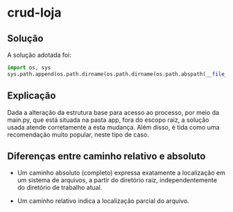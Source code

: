 # crud-loja

## Solução

A solução adotada foi:
```Python
import os, sys
sys.path.append(os.path.dirname(os.path.dirname(os.path.abspath(__file__))))
```

## Explicação

Dada a alteração da estrutura base para acesso ao processo, por meio da main.py, que está situada na pasta app, fora do escopo raiz, a solução usada atende corretamente a esta mudança. Além disso, é tida como uma recomendação muito popular, neste tipo de caso.

## Diferenças entre caminho relativo e absoluto

- Um caminho absoluto (completo) expressa exatamente a localização em um sistema de arquivos, a partir do diretório raiz, independentemente do diretório de trabalho atual.

- Um caminho relativo indica a localização parcial do arquivo.
